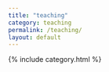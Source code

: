 ```yaml
---
title: "teaching"
category: teaching
permalink: /teaching/
layout: default
---
```


{% include category.html %}
